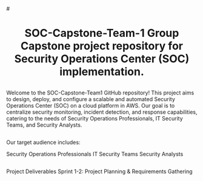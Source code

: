 #<h1 align="center"> SOC-Capstone-Team-1
Group Capstone project repository for Security Operations Center (SOC) implementation.
##

Welcome to the SOC-Capstone-Team1 GitHub repository! This project aims to design, deploy, and configure a scalable and automated Security Operations Center (SOC) on a cloud platform in AWS. Our goal is to centralize security monitoring, incident detection, and response capabilities, catering to the needs of Security Operations Professionals, IT Security Teams, and Security Analysts.
##

Our target audience includes:

Security Operations Professionals
IT Security Teams
Security Analysts
##
Project Deliverables
Sprint 1-2: Project Planning & Requirements Gathering
